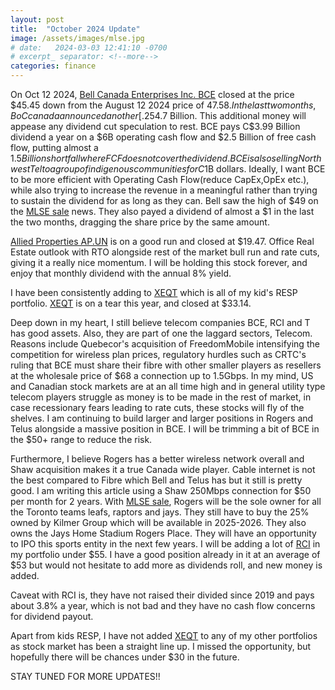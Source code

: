 ```yaml
---
layout: post
title:  "October 2024 Update"
image: /assets/images/mlse.jpg
# date:   2024-03-03 12:41:10 -0700
# excerpt_ separator: <!--more-->
categories: finance
---
```

<!---<p><b>Bell Shares slump almost 5% on ex-dividend day.On this day of March 14 2024, downward momentum towards Bell Canada Enterprises shares continued.</b></p>-->

On Oct 12 2024, [Bell Canada Enterprises Inc. BCE](https://money.tmx.com/en/quote/BCE) closed at the price $45.45 down from the August 12 2024 price of $47.58. In the last two months, BoC canada announced another [.25% rate cut](https://www.bankofcanada.ca/2024/09/fad-press-release-2024-09-04/), which is a good thing for BCE. Furthermore, on September 18 2024 BCE sold 37.5% stake it owned since 2012 in MLSE to Rogers [RCI](https://money.tmx.com/en/quote/RCI.B) for C$4.7 Billion. This additional money will appease any dividend cut speculation to rest. BCE pays C$3.99 Billion dividend a year on a $6B operating cash flow and $2.5 Billion of free cash flow, putting almost a $1.5Billion shortfall where FCF does not cover the dividend. BCE is also selling Northwest Tel to a group of indigenous communities for C$1B dollars. Ideally, I want BCE to be more efficient with Operating Cash Flow(reduce CapEx,OpEx etc.), while also trying to increase the revenue in a meaningful rather than trying to sustain the dividend for as long as they can. Bell saw the high of $49 on the [MLSE sale](https://www.cbc.ca/news/business/bell-rogers-mlse-1.7326526) news. They also payed a dividend of almost a $1 in the last the two months, dragging the share price by the same amount.


[Allied Properties AP.UN](https://money.tmx.com/en/quote/AP.UN) is on a good run and closed at $19.47. Office Real Estate outlook with RTO alongside rest of the market bull run and rate cuts, giving it a really nice momentum. I will be holding this stock forever, and enjoy that monthly dividend with the annual 8% yield.

I have been consistently adding to [XEQT](https://money.tmx.com/en/quote/XEQT) which is all of my kid's RESP portfolio. [XEQT](https://money.tmx.com/en/quote/XEQT) is on a tear this year, and closed at $33.14. 

Deep down in my heart, I still believe telecom companies BCE, RCI and T has good assets. Also, they are part of one the laggard sectors, Telecom. Reasons include Quebecor's acquisition of FreedomMobile intensifying the competition for wireless plan prices, regulatory hurdles such as CRTC's ruling that BCE must share their fibre with other smaller players as resellers at the wholesale price of $68 a connection up to 1.5Gbps. In my mind, US and Canadian stock markets are at an all time high and in general utility type telecom players struggle as money is to be made in the rest of market, in case recessionary fears leading to rate cuts, these stocks will fly of the shelves. I am continuing to build larger and larger positions in Rogers and Telus alongside a massive position in BCE. I will be trimming a bit of BCE in the $50+ range to reduce the risk. 

Furthermore, I believe Rogers has a better wireless network overall and Shaw acquisition makes it a true Canada wide player. Cable internet is not the best compared to Fibre which Bell and Telus has but it still is pretty good. I am writing this article using a Shaw 250Mbps connection for $50 per month for 2 years. With [MLSE sale](https://www.cbc.ca/news/business/bell-rogers-mlse-1.7326526), Rogers will be the sole owner for all the Toronto teams leafs, raptors and jays. They still have to buy the 25% owned by Kilmer Group which will be available in 2025-2026. They also owns the Jays Home Stadium Rogers Place. They will have an opportunity to IPO this sports entity in the next few years. I will be adding a lot of [RCI](https://money.tmx.com/en/quote/RCI.B) in my portfolio under $55. I have a good position already in it at an average of $53 but would not hesitate to add more as dividends roll, and new money is added.

Caveat with RCI is, they have not raised their divided since 2019 and pays about 3.8% a year, which is not bad and they have no cash flow concerns for dividend payout. 

Apart from kids RESP, I have not added [XEQT](https://money.tmx.com/en/quote/XEQT) to any of my other portfolios as stock market has been a straight line up. I missed the opportunity, but hopefully there will be chances under $30 in the future. 

STAY TUNED FOR MORE UPDATES!!